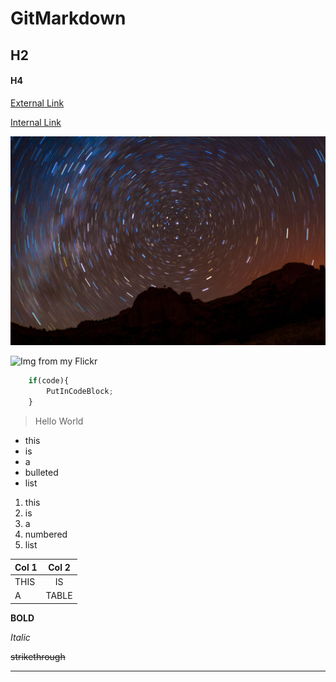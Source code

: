 # GitMarkdown

## H2

#### H4

[External Link](https://www.flickr.com/photos/g2bb/)

[Internal Link](LinkToMe.md)

![Internal Image](_DSC0417.jpg)

![Img from my Flickr](https://c1.staticflickr.com/5/4401/36365501143_0b4b53d5cd_h.jpg)

```javascript
    if(code){
        PutInCodeBlock;
    }
```

>Hello
>World

- this
- is
- a
- bulleted
- list

1. this
2. is
3. a
4. numbered
5. list

| Col 1         | Col 2         |
| ------------- |:-------------:|
| THIS          | IS            |
| A             | TABLE         |

**BOLD**

*Italic*

~~strikethrough~~

---
